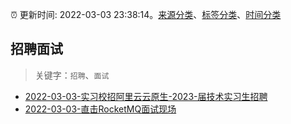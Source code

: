 :alarm_clock: 更新时间: 2022-03-03 23:38:14。[来源分类](../README.md)、[标签分类](../TAGS.md)、[时间分类](../TIMELINE.md)

## 招聘面试


> 关键字：`招聘`、`面试`



- [2022-03-03-实习校招阿里云云原生-2023-届技术实习生招聘](https://www.v2ex.com/t/837789) 
- [2022-03-03-直击RocketMQ面试现场](https://toutiao.io/k/pg4axb3) 